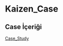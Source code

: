 # Kaizen_Case


## Case İçeriği

[Case_Study](https://drive.google.com/file/d/1LCAqeNJayL_8BG_Xuc8emZ0BHcy_UNC8/view?usp=sharing)





  
